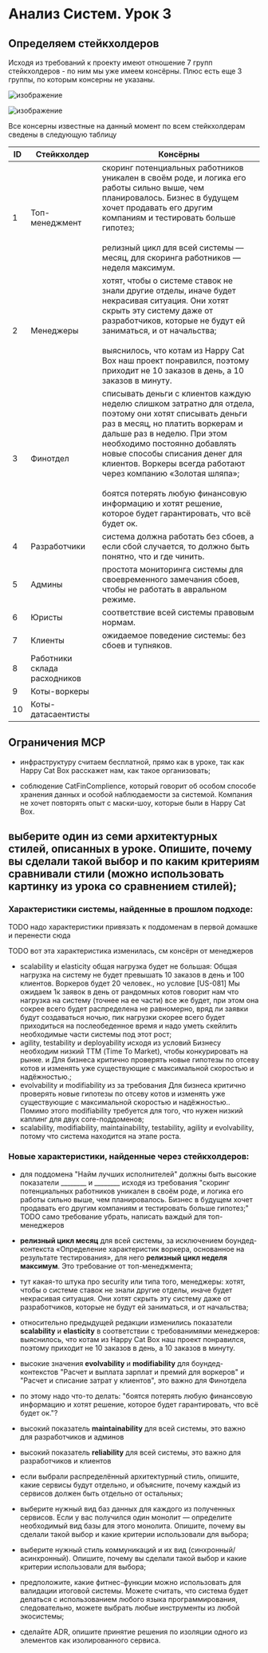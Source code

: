 # Анализ Систем. Урок 3

## Определяем стейкхолдеров

Исходя из требований к проекту имеют отношение 7 групп стейкхолдеров - по ним мы уже имеем консёрны. Плюс есть еще 3 группы, по которым консерны не указаны.

![изображение](https://github.com/mechanicalmachine/systems-analysis/assets/30704273/053651ea-7eb2-4cc9-a1ad-d1143f825fd9)

![изображение](https://github.com/mechanicalmachine/systems-analysis/assets/30704273/e77e9c52-f94b-497d-b562-e67cccd56b8e)

Все консерны известные на данный момент по всем стейкхолдерам сведены в следующую таблицу

 **ID**    | **Стейкхолдер**              | Консёрны                                                                                                     |
-----------|------------------------------|--------------------------------------------------------------------------------------------------------------|
 1         | Топ-менеджмент               | скоринг потенциальных работников уникален в своём роде, и логика его работы сильно выше, чем планировалось. Бизнес в будущем хочет продавать его другим компаниям и тестировать больше гипотез;<br><br>релизный цикл для всей системы — месяц, для скоринга работников — неделя максимум. |
 2         | Менеджеры                    | хотят, чтобы о системе ставок не знали другие отделы, иначе будет некрасивая ситуация. Они хотят скрыть эту систему даже от разработчиков, которые не будут ей заниматься, и от начальства;<br><br> выяснилось, что котам из Happy Cat Box наш проект понравился, поэтому приходит не 10 заказов в день, а 10 заказов в минуту.                              |
 3         | Финотдел                     | списывать деньги с клиентов каждую неделю слишком затратно для отдела, поэтому они хотят списывать деньги раз в месяц, но платить воркерам и дальше раз в неделю. При этом необходимо постоянно добавлять новые способы списания денег для клиентов. Воркеры всегда работают через компанию «Золотая шляпа»;<br><br>боятся потерять любую финансовую информацию и хотят решение, которое будет гарантировать, что всё будет ок. |
 4         | Разработчики                 | система должна работать без сбоев, а если сбой случается, то должно быть понятно, что и где чинить.          |
 5         | Админы                       | простота мониторинга системы для своевременного замечания сбоев, чтобы не работать в авральном режиме.       |
 6         | Юристы                       | соответствие всей системы правовым нормам.                                                                   |
 7         | Клиенты                      | ожидаемое поведение системы: без сбоев и тупняков.                                                           |
 8         | Работники склада расходников |                                                                                                              |
 9         | Коты-воркеры                 |                                                                                                              |
 10        | Коты-датасаентисты           |                                                                                                              |

## Ограничения MCP

- инфраструктуру считаем бесплатной, прямо как в уроке, так как Happy Cat Box расскажет нам, как такое организовать;

- соблюдение CatFinComplience, который говорит об особом способе хранения данных и особой наблюдаемости за системой. Компания не хочет повторять опыт с маски-шоу, которые были в Happy Cat Box.

## выберите один из семи архитектурных стилей, описанных в уроке. Опишите, почему вы сделали такой выбор и по каким критериям сравнивали стили (можно использовать картинку из урока со сравнением стилей);

### Характеристики системы, найденные в прошлом подходе:

TODO надо характеристики привязать к поддоменам в первой домашке и перенести сюда

TODO вот эта характеристика изменилась, см консёрн от менеджеров
- scalability и elasticity общая нагрузка будет не большая: Общая нагрузка на систему не будет превышать 10 заказов в день и 100 клиентов. Воркеров будет 20 человек., но условие [US-081] Мы ожидаем 1к заявок в день от рандомных котов говорит нам что нагрузка на систему (точнее на ее части) все же будет, при этом она сокрее всего будет распределена не равномерно, вряд ли заявки будут создаваться ночью, пик нагрузки скорее всего будет приходиться на послеобеденное время и надо уметь скейлить необходимые части системы под этот рост;
- agility, testability и deployability исходя из условий Бизнесу необходим низкий ТТМ (Time To Market), чтобы конкурировать на рынке. и Для бизнеса критично проверять новые гипотезы по отсеву котов и изменять уже существующие с максимальной скоростью и надёжностью.;
- evolvability и modifiability из за требования Для бизнеса критично проверять новые гипотезы по отсеву котов и изменять уже существующие с максимальной скоростью и надёжностью.. Помимо этого modifiability требуется для того, что нужен низкий каплинг для двух core-поддоменов;
- scalability, modifiability, maintainability, testability, agility и evolvability, потому что система находится на этапе роста.

### Новые характеристики, найденные через стейкхолдеров:
- для поддомена "Найм лучших исполнителей" должны быть высокие показатели ________ и ________ исходя из требования "скоринг потенциальных работников уникален в своём роде, и логика его работы сильно выше, чем планировалось. Бизнес в будущем хочет продавать его другим компаниям и тестировать больше гипотез;" TODO само требование убрать, написать важдый для топ-менеджеров
- **релизный цикл месяц** для всей системы, за исключением боундед-контекста «Определение характеристик воркера, основанное на результате тестирования», для него **релизный цикл неделя максимум**. Это требование от топ-менеджмента;
- тут какая-то штука про security или типа того, менеджеры: хотят, чтобы о системе ставок не знали другие отделы, иначе будет некрасивая ситуация. Они хотят скрыть эту систему даже от разработчиков, которые не будут ей заниматься, и от начальства;
- относительно предыдущей редакции изменились показатели **scalability** и **elasticity** в соответствии с требованимями менеджеров: выяснилось, что котам из Happy Cat Box наш проект понравился, поэтому приходит не 10 заказов в день, а 10 заказов в минуту.
- высокие значения **evolvability** и **modifiability** для боундед-контекстов "Расчет и выплата зарплат и премий для воркеров" и "Расчет и списание затрат у клиентов", это важно для Финотдела
- по этому надо что-то делать: "боятся потерять любую финансовую информацию и хотят решение, которое будет гарантировать, что всё будет ок."?
- высокий показатель **maintainability** для всей системы, это важно для разработчиков и админов
- высокий показатель **reliability** для всей системы, это важно для разработчиков и клиентов

- если выбрали распределённый архитектурный стиль, опишите, какие сервисы будут отдельно, и объясните, почему каждый из сервисов должен быть отдельно от остальных;
- выберите нужный вид баз данных для каждого из полученных сервисов. Если у вас получился один монолит — определите необходимый вид базы для этого монолита. Опишите, почему вы сделали такой выбор и какие критерии использовали для выбора;
- выберите нужный стиль коммуникаций и их вид (синхронный/асинхронный). Опишите, почему вы сделали такой выбор и какие критерии использовали для выбора;
- предположите, какие фитнес-функции можно использовать для валидации итоговой системы. Можете считать, что система будет делаться с использованием любого языка программирования, следовательно, можете выбрать любые инструменты из любой экосистемы;
- сделайте ADR, опишите принятие решения по изоляции одного из элементов как изолированного сервиса.
